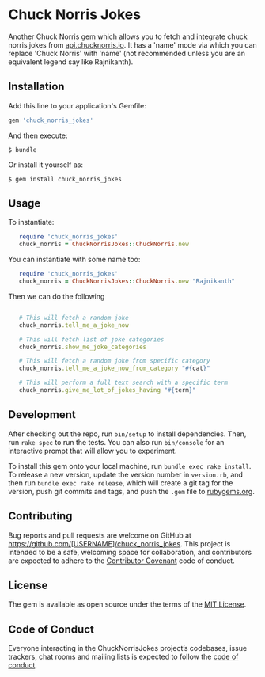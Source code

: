 # Chuck Norris Jokes

Another Chuck Norris gem which allows you to fetch and integrate chuck norris jokes from [api.chucknorris.io](https://api.chucknorris.io/). It has a 'name' mode via which you can replace 'Chuck Norris' with 'name' (not recommended unless you are an equivalent legend say like Rajnikanth).

## Installation

Add this line to your application's Gemfile:

```ruby
gem 'chuck_norris_jokes'
```

And then execute:

    $ bundle

Or install it yourself as:

    $ gem install chuck_norris_jokes

## Usage

To instantiate:

```ruby
   require 'chuck_norris_jokes'
   chuck_norris = ChuckNorrisJokes::ChuckNorris.new
```
You can instantiate with some name too:

```ruby
   require 'chuck_norris_jokes'
   chuck_norris = ChuckNorrisJokes::ChuckNorris.new "Rajnikanth"
```

Then we can do the following

```ruby

   # This will fetch a random joke
   chuck_norris.tell_me_a_joke_now

   # This will fetch list of joke categories
   chuck_norris.show_me_joke_categories

   # This will fetch a random joke from specific category
   chuck_norris.tell_me_a_joke_now_from_category "#{cat}"

   # This will perform a full text search with a specific term
   chuck_norris.give_me_lot_of_jokes_having "#{term}"

```

## Development

After checking out the repo, run `bin/setup` to install dependencies. Then, run `rake spec` to run the tests. You can also run `bin/console` for an interactive prompt that will allow you to experiment.

To install this gem onto your local machine, run `bundle exec rake install`. To release a new version, update the version number in `version.rb`, and then run `bundle exec rake release`, which will create a git tag for the version, push git commits and tags, and push the `.gem` file to [rubygems.org](https://rubygems.org).

## Contributing

Bug reports and pull requests are welcome on GitHub at https://github.com/[USERNAME]/chuck_norris_jokes. This project is intended to be a safe, welcoming space for collaboration, and contributors are expected to adhere to the [Contributor Covenant](http://contributor-covenant.org) code of conduct.

## License

The gem is available as open source under the terms of the [MIT License](https://opensource.org/licenses/MIT).

## Code of Conduct

Everyone interacting in the ChuckNorrisJokes project’s codebases, issue trackers, chat rooms and mailing lists is expected to follow the [code of conduct](https://github.com/parthoghosh24/chuck_norris_jokes/blob/master/CODE_OF_CONDUCT.md).
